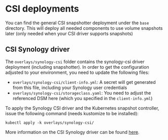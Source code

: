 # CSI deployments
You can find the general CSI snapshotter deployment under the `base` directory. This will deploy
all needed components to use volume snapshots later (only needed when your CSI driver supports snapshots)

## CSI Synology driver

The `overlays/synology-csi` folder contains the synology-csi driver deployment (including snapshotter).
In order to get the configuration adjusted to your environment, you need to update the following files:

- `overlays/synology-csi/client-info.yml`: A secret will get generated from this file, including your Synology user credentials
- `overlays/synology-csi/storageclass.yaml`: You need to adjust the referenced DSM here (which you specified in the `client-info.yml`)

To apply the Synology CSI driver and the Kubernetes snapshot controller, issue the following command (needs kustomize to be installed):
```shell
kubectl apply -k overlays/synology-csi/
```

More information on the CSI Synology driver can be found [here](https://github.com/SynologyOpenSource/synology-csi).